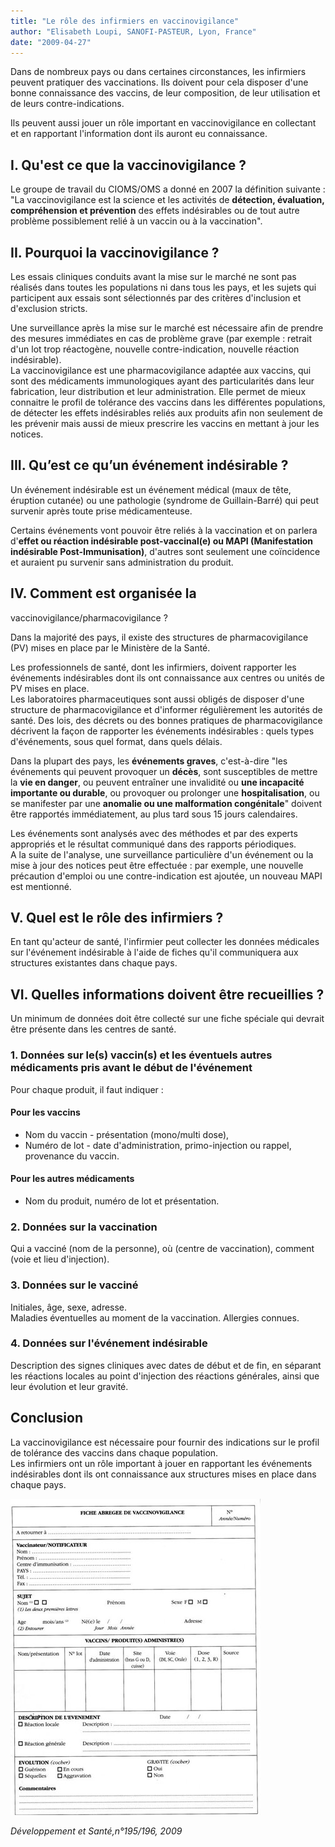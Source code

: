 ```yaml
---
title: "Le rôle des infirmiers en vaccinovigilance"
author: "Elisabeth Loupi, SANOFI-PASTEUR, Lyon, France"
date: "2009-04-27"
---
```


Dans de nombreux pays ou dans certaines circonstances, les infirmiers peuvent pratiquer des vaccinations. Ils doivent pour cela disposer d'une bonne connaissance des vaccins, de leur composition, de leur utilisation et de leurs contre-indications.

Ils peuvent aussi jouer un rôle important en vaccinovigilance en collectant et en rapportant l'information dont ils auront eu connaissance.
## I. Qu'est ce que la vaccinovigilance ?

Le groupe de travail du CIOMS/OMS a donné en 2007 la définition suivante :  
"La vaccinovigilance est la science et les activités de **détection, évaluation, compréhension et prévention** des effets indésirables ou de tout autre problème possiblement relié à un vaccin ou à la vaccination".

## II. Pourquoi la vaccinovigilance ?

Les essais cliniques conduits avant la mise sur le marché ne sont pas réalisés dans toutes les populations ni dans tous les pays, et les sujets qui participent aux essais sont sélectionnés par des critères d'inclusion et d'exclusion stricts.

Une surveillance après la mise sur le marché est nécessaire afin de prendre des mesures immédiates en cas de problème grave (par exemple : retrait d'un lot trop réactogène, nouvelle contre-indication, nouvelle réaction indésirable).  
La vaccinovigilance est une pharmacovigilance adaptée aux vaccins, qui sont des médicaments immunologiques ayant des particularités dans leur fabrication, leur distribution et leur administration. Elle permet de mieux connaitre le profil de tolérance des vaccins dans les différentes populations, de détecter les effets indésirables reliés aux produits afin non seulement de les prévenir mais aussi de mieux prescrire les vaccins en mettant à jour les notices.

## III. Qu’est ce qu’un événement indésirable ?

Un événement indésirable est un événement médical (maux de tête, éruption cutanée) ou une pathologie (syndrome de Guillain-Barré) qui peut survenir après toute prise médicamenteuse.

Certains événements vont pouvoir être reliés à la vaccination et on parlera d'**effet ou réaction indésirable post-vaccinal(e) ou MAPI (Manifestation indésirable Post-Immunisation)**, d'autres sont seulement une coïncidence et auraient pu survenir sans administration du produit.

## IV. Comment est organisée la  
vaccinovigilance/pharmacovigilance ?

Dans la majorité des pays, il existe des structures de pharmacovigilance (PV) mises en place par le Ministère de la Santé.

Les professionnels de santé, dont les infirmiers, doivent rapporter les événements indésirables dont ils ont connaissance aux centres ou unités de PV mises en place.  
Les laboratoires pharmaceutiques sont aussi obligés de disposer d'une structure de pharmacovigilance et d'informer régulièrement les autorités de santé. Des lois, des décrets ou des bonnes pratiques de pharmacovigilance décrivent la façon de rapporter les événements indésirables : quels types d'événements, sous quel format, dans quels délais.

Dans la plupart des pays, les **événements graves**, c'est-à-dire "les événements qui peuvent provoquer un **décès**, sont susceptibles de mettre la **vie en danger**, ou peuvent entraîner une invalidité ou **une incapacité importante ou durable**, ou provoquer ou prolonger une **hospitalisation**, ou se manifester par une **anomalie ou une malformation congénitale**" doivent être rapportés immédiatement, au plus tard sous 15 jours calendaires.

Les événements sont analysés avec des méthodes et par des experts appropriés et le résultat communiqué dans des rapports périodiques.  
A la suite de l'analyse, une surveillance particulière d'un événement ou la mise à jour des notices peut être effectuée : par exemple, une nouvelle précaution d'emploi ou une contre-indication est ajoutée, un nouveau MAPI est mentionné.

## V. Quel est le rôle des infirmiers ?

En tant qu'acteur de santé, l'infirmier peut collecter les données médicales sur l'événement indésirable à l'aide de fiches qu'il communiquera aux structures existantes dans chaque pays.

## VI. Quelles informations doivent être recueillies ?

Un minimum de données doit être collecté sur une fiche spéciale qui devrait être présente dans les centres de santé.

### 1. Données sur le(s) vaccin(s) et les éventuels autres médicaments pris avant le début de l'événement

Pour chaque produit, il faut indiquer :

#### Pour les vaccins

*   Nom du vaccin - présentation (mono/multi dose),
*   Numéro de lot - date d'administration, primo-injection ou rappel, provenance du vaccin.

#### Pour les autres médicaments

*   Nom du produit, numéro de lot et présentation.

### 2. Données sur la vaccination

Qui a vacciné (nom de la personne), où (centre de vaccination), comment (voie et lieu d'injection).

### 3. Données sur le vacciné

Initiales, âge, sexe, adresse.  
Maladies éventuelles au moment de la vaccination. Allergies connues.

### 4. Données sur l'événement indésirable

Description des signes cliniques avec dates de début et de fin, en séparant les réactions locales au point d'injection des réactions générales, ainsi que leur évolution et leur gravité.

## Conclusion

La vaccinovigilance est nécessaire pour fournir des indications sur le profil de tolérance des vaccins dans chaque population.  
Les infirmiers ont un rôle important à jouer en rapportant les événements indésirables dont ils ont connaissance aux structures mises en place dans chaque pays.

![](12188-1.jpg)


_Développement et Santé,n°195/196, 2009_